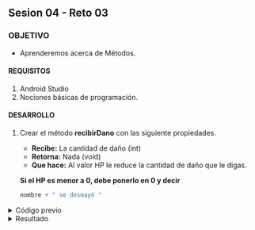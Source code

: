 ## Sesion 04 - Reto 03

### OBJETIVO 
 - Aprenderemos acerca de Métodos.

#### REQUISITOS 
1. Android Studio
2. Nociones básicas de programación.

#### DESARROLLO
1. Crear el método **recibirDano** con las siguiente propiedades.
    - **Recibe:** La cantidad de daño (int)
    - **Retorna:** Nada (void)
    - **Que hace:** Al valor HP le reduce la cantidad de daño que le digas.

    **Si el HP es menor a 0, debe ponerlo en 0 y decir**
    ```java
    nombre + " se desmayó "
	```
<details>
<summary>Código previo</summary>
<br>
A continuación se muestra el código, para resolver el ejercicio visto anteriormente.
<br><br>

 ```java
package com.bedu.pokedex;
public class Pokemon
{
    int numero;
    String nombre;
    double altura;
    double peso;
    String descripcion;
    int tipo;   
    int HP;

   int atacar(String nombreAtaque)
   {
    ...
   }

   void recibirDano (int cantidadDeDano)
   {
     ...
   }

}
```

</details>

<details>
<summary>Resultado</summary>
<br>
A continuación se muestra el código, para resolver el ejercicio visto anteriormente.
<br><br>

 ```java
void recibirDano(int cantidadDano)
{
    HP = HP – cantidadDano;
    if(HP <= 0)
    {
         HP = 0;
       Log.d(”PokeDex”, nombre+” se desmayó!”);
    }
}
```

</details>

